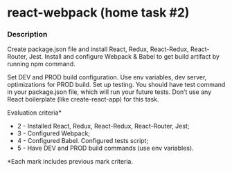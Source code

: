 # react-webpack (home task #2)
### Description
Create package.json file and install React, Redux, React-Redux, React-Router, Jest. Install and configure Webpack & Babel to get build artifact by running npm command.  

Set DEV and PROD build configuration. Use env variables, dev server, optimizations for PROD build. Set up testing. You should have test command in your package.json file, which will run your future tests. Don’t use any React boilerplate (like create-react-app) for this task. 
 

Evaluation criteria* 

* 2 - Installed React, Redux, React-Redux, React-Router, Jest; 
* 3 - Configured Webpack; 
* 4 - Configured Babel.  Configured tests script; 
* 5 - Have DEV and PROD build commands (use env variables). 
 
*Each mark includes previous mark criteria. 
